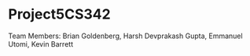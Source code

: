 # Project5CS342

Team Members: Brian Goldenberg, Harsh Devprakash Gupta, Emmanuel Utomi, Kevin Barrett

